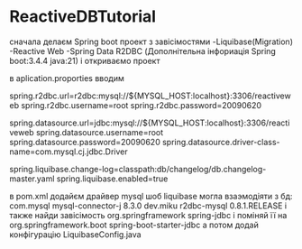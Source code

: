 # ReactiveDBTutorial
сначала делаєм Spring boot проект з завісімостями 
-Liquibase(Migration)
-Reactive Web
-Spring Data R2DBC 
(Дополнітельна інфориація Spring boot:3.4.4 java:21)
і откриваємо проект

в aplication.proporties вводим 

spring.r2dbc.url=r2dbc:mysql://${MYSQL_HOST:localhost}:3306/reactiveweb
spring.r2dbc.username=root
spring.r2dbc.password=20090620

spring.datasource.url=jdbc:mysql://${MYSQL_HOST:localhost}:3306/reactiveweb
spring.datasource.username=root
spring.datasource.password=20090620
spring.datasource.driver-class-name=com.mysql.cj.jdbc.Driver

spring.liquibase.change-log=classpath:db/changelog/db.changelog-master.yaml
spring.liquibase.enabled=true

 в pom.xml додайєм драйвер mysql шоб liquibase могла взаэмодіяти з бд:
<dependency>
    <groupId>com.mysql</groupId>
    <artifactId>mysql-connector-j</artifactId>
    <version>8.3.0</version>
</dependency>
<dependency>
			<groupId>dev.miku</groupId>
			<artifactId>r2dbc-mysql</artifactId>
			<version>0.8.1.RELEASE</version>
</dependency>
і также найди завісімость
<dependency>
    <groupId>org.springframework</groupId>
    <artifactId>spring-jdbc</artifactId>
</dependency>
і поміняй її на
<dependency>
    <groupId>org.springframework.boot</groupId>
    <artifactId>spring-boot-starter-jdbc</artifactId>
</dependency>
а потом додай конфігурацію 
LiquibaseConfig.java
